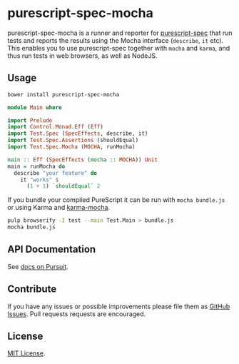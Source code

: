 # purescript-spec-mocha

purescript-spec-mocha is a runner and reporter for
[purescript-spec](https://github.com/owickstrom/purescript-spec) that run tests
and reports the results using the Mocha interface (`describe`, `it` etc). This
enables you to use purescript-spec together with `mocha` and `karma`, and thus
run tests in web browsers, as well as NodeJS.

## Usage

```bash
bower install purescript-spec-mocha
```

```purescript
module Main where

import Prelude
import Control.Monad.Eff (Eff)
import Test.Spec (SpecEffects, describe, it)
import Test.Spec.Assertions (shouldEqual)
import Test.Spec.Mocha (MOCHA, runMocha)

main :: Eff (SpecEffects (mocha :: MOCHA)) Unit
main = runMocha do
  describe "your feature" do
    it "works" $
      (1 + 1) `shouldEqual` 2
```

If you bundle your compiled PureScript it can be run with `mocha bundle.js` or
using Karma and [karma-mocha](https://github.com/karma-runner/karma-mocha).

```bash
pulp browserify -I test --main Test.Main > bundle.js
mocha bundle.js
```

## API Documentation

See [docs on Pursuit](https://pursuit.purescript.org/packages/purescript-spec-mocha).

## Contribute

If you have any issues or possible improvements please file them as
[GitHub Issues](https://github.com/owickstrom/purescript-spec-mocha/issues).
Pull requests requests are encouraged.

## License

[MIT License](LICENSE.md).
